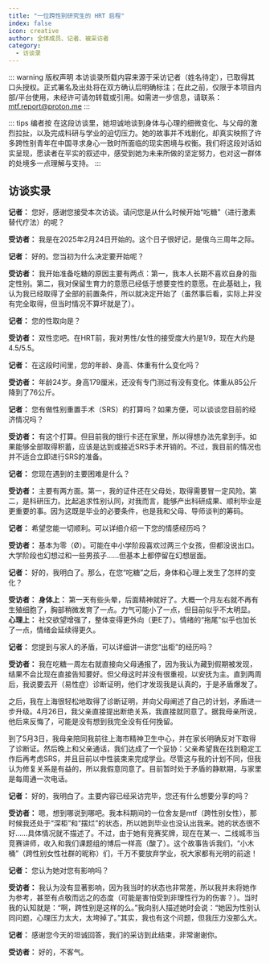 ```yaml
---
title: "一位跨性别研究生的 HRT 启程"
index: false
icon: creative
author: 全体成员、记者、被采访者
category:
  - 访谈录
---
```


::: warning 版权声明
本访谈录所载内容来源于采访记者（姓名待定），已取得其口头授权。正式署名及出处将在双方确认后明确标注；在此之前，仅限于本项目内部/平台使用，未经许可请勿转载或引用。如需进一步信息，请联系：mtf.report@proton.me
:::

::: tips 编者按
在这段访谈里，她坦诚地谈到身体与心理的细微变化、与父母的激烈拉扯，以及完成科研与学业的迫切压力。她的故事并不戏剧化，却真实映照了许多跨性别青年在中国寻求身心一致时所面临的现实困境与权衡。我们将这段对话如实呈现，愿读者在平实的叙述中，感受到她为未来所做的坚定努力，也对这一群体的处境多一点理解与支持。
:::

## 访谈实录

**记者：** 您好，感谢您接受本次访谈。请问您是从什么时候开始“吃糖”（进行激素替代疗法）的呢？

**受访者：** 我是在2025年2月24日开始的。这个日子很好记，是俄乌三周年之际。

**记者：** 好的。您当初为什么决定要开始呢？

**受访者：** 我开始准备吃糖的原因主要有两点：第一，我本人长期不喜欢自身的指定性别。第二，我对保留生育力的意愿已经低于想要变性的意愿。在此基础上，我认为我已经取得了全部的前置条件，所以就决定开始了（虽然事后看，实际上并没有完全取得，但当时情况不算坏就是了）。

**记者：** 您的性取向是？

**受访者：** 双性恋吧。在HRT前，我对男性/女性的接受度大约是1/9，现在大约是4.5/5.5。

**记者：** 在这段时间里，您的年龄、身高、体重有什么变化吗？

**受访者：** 年龄24岁。身高179厘米，还没有专门测过有没有变化。体重从85公斤降到了76公斤。

**记者：** 您有做性别重置手术（SRS）的打算吗？如果方便，可以谈谈您目前的经济情况吗？

**受访者：** 有这个打算。但目前我的银行卡还在家里，所以得想办法先拿到手。如果能够全部取得积蓄，应该是达到或接近SRS手术开销的。不过，我目前的情况也并不适合立即进行SRS的准备。

**记者：** 您现在遇到的主要困难是什么？

**受访者：** 主要有两方面。第一，我的证件还在父母处，取得需要冒一定风险。第二，是科研压力。比起追求性别认同，对我而言，能够产出科研成果、顺利毕业是更重要的事。因为这既是毕业的必要条件，也是我和父母、导师谈判的筹码。

**记者：** 希望您能一切顺利。可以详细介绍一下您的情感经历吗？

**受访者：** 基本为零（Ø）。可能在中小学阶段喜欢过两三个女孩，但都没说出口。大学阶段也幻想过和一些男孩子……但基本上都停留在幻想层面。

**记者：** 好的，我明白了。那么，在您“吃糖”之后，身体和心理上发生了怎样的变化？

**受访者：**
**身体上：** 第一天有些头晕，后面精神就好了。大概一个月左右就不再有生殖细胞了，胸部稍微发育了一点。力气可能小了一点，但目前似乎不太明显。
**心理上：** 社交欲望增强了，整体变得更外向（更E了）。情绪的“拖尾”似乎也加长了一点，情绪会延续得更久。

**记者：** 您提到与家人的矛盾，可以详细讲一讲您“出柜”的经历吗？

**受访者：** 我在吃糖一周左右就直接向父母通报了，因为我认为藏到假期被发现，结果不会比现在直接告知要好。但父母这时并没有很重视，以安抚为主。直到两周后，我说要去开（易性症）诊断证明，他们才发现我是认真的，于是矛盾爆发了。

之后，我在上海很轻松地取得了诊断证明，并向父母阐述了自己的计划，矛盾进一步升级。4月26日，我父亲直接提出断绝关系，我直接就同意了。据我母亲所说，他后来反悔了，可能是没有想到我完全没有任何挽留。

到了5月3日，我母亲陪同我前往上海市精神卫生中心，并在家长明确反对下取得了诊断证。然后晚上和父亲通话，我们达成了一个妥协：父亲希望我在找到稳定工作后再考虑SRS，并且目前以中性装束来完成学业。尽管这与我的计划不同，但我认为修复关系是有益的，所以我假意同意了。目前暂时处于矛盾的静默期，与家里是每周通一次电话。

**记者：** 好的，我明白了。主要内容已经采访完毕，您还有什么想要分享的吗？

**受访者：** 嗯，想到哪说到哪吧。我本科期间的一位舍友是mtf（跨性别女性），那时候我还处于“深柜”和“摆烂”的状态，所以她到毕业也没认出我来。她的状态很不好……具体情况就不描述了。不过，由于她有竞赛奖牌，现在在某一、二线城市当竞赛讲师，收入和我们课题组的博后一样高（酸了）。这个故事告诉我们，“小木桶”（跨性别女性社群的昵称）们，千万不要放弃学业，祝大家都有光明的前途！

**记者：** 您认为她对您有影响吗？

**受访者：** 我认为没有显著影响，因为我当时的状态也非常差，所以我并未将她作为参考，甚至有点敬而远之的态度（可能是害怕受到非理性行为的伤害？）。当时我的认知就是：“啊，跨性别是这样的么。”我向别人描述她时会说：“她因为性别认同问题，心理压力太大，太垮掉了。”其实，我也有这个问题，但我压力没那么大。

**记者：** 感谢您今天的坦诚回答，我们的采访到此结束，非常谢谢你。

**受访者：** 好的，不客气。